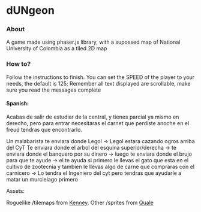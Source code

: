 # dUNgeon

### About

A game made using phaser.js library, with a supossed map of National University of Colombia as a tiled 2D map

### How to?

Follow the instructions to finish.
You can set the SPEED of the player to your needs, the default is 125;
Remember all text displayed are scrollable, make sure you read the messages complete

#### Spanish:
Acabas de salir de estudiar de la central, y tienes parcial ya mismo en derecho, pero para entrar necesitaras el carnet que perdiste anoche en el freud tendras que encontrarlo.

Un malabarista te enviara donde Legol -> Legol estara cazando ogros arriba del CyT Te enviara donde el arbol del esquina superior/derecha -> te enviara donde el banquero por su dinero -> luego te enviara donde el brujo para que te ayude -> el te ayuda si primero le llevas el gato que esta en el cultivo de zootecnia y tambien le llevas algo de carne que compraras con el carnicero -> Lo tendra el Ingeniero del cyt pero tendras que ayudarle a matar un murcielago primero

Assets:

Roguelike /tilemaps from [Kenney](http://kenney.nl/).
Other /sprites from [Quale](http://quale-art.blogspot.com.co/p/addventure-mini-figs.html)
